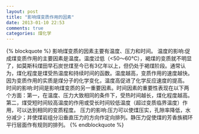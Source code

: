 ```yaml
---
layout: post
title: "影响煤变质作用的因素"
date: 2013-01-10 22:53
comments: true
categories: 煤化学
---
```


{% blockquote %}
影响煤变质的因素主要有温度、压力和时间。
温度的影响:促成煤变质作用的主要因素是温度。温度过低（<50～60℃），褐煤的变质就不明显了，如莫斯科煤田早石炭世煤至今已有3亿年以上，但仍处于褐煤阶段。通常认为，煤化程度是煤受热温度和持续时间的函数。温度越高，变质作用的速度越快。因为变质作用的实质是煤分子的化学变化，温度高促进了化学反应速度的提高。 
时间的影响:时间是影响煤变质的另一重要因素。时间因素的重要性表现在以下两个方面：第一，在温度、压力大致相同的条件下，受热时间越长，煤化程度越高。第二，煤受短时间较高温度的作用或受长时间较低温度（超过变质临界温度）作用，可以达到相同的变质程度。
压力的影响:压力可以使煤压实，孔隙率降低，水分减少；并使煤岩组分沿垂直压力的方向作定向排列。静压力促使煤的芳香族稠环平行层面作有规则的排列。
{% endblockquote %}
